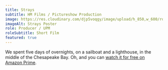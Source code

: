 ```yaml
---
title: Strays
subtitle: HM Films / Pictureshow Production
image: https://res.cloudinary.com/djp5voqgy/image/upload/h_850,w_600/rdpvypobaoyphmr4a8yi.png
imageAlt: Strays Poster
role: Producer / UPM
roleSubtitle: Short Film
featured: true
---
```


We spent five days of overnights, on a sailboat and a lighthouse, in the middle of the Chesapeake Bay. Oh, and you can [watch it for free on Amazon Prime](https://www.amazon.com/Strays-Skyler-Day/dp/B07752HM7T/ref=sr_1_4?ie=UTF8&amp;qid=1519862610&amp;sr=8-4&amp;keywords=strays).
